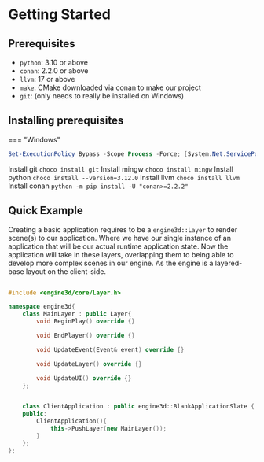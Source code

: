 # Getting Started

## Prerequisites
* `python`: 3.10 or above
* `conan`: 2.2.0 or above
* `llvm`: 17 or above
* `make`: CMake downloaded via conan to make our project
* `git`: (only needs to really be installed on Windows)

## Installing prerequisites

=== "Windows"
```powershell
Set-ExecutionPolicy Bypass -Scope Process -Force; [System.Net.ServicePointManager]::SecurityProtocol = [System.Net.ServicePointManager]::SecurityProtocol -bor 3072; iex ((New-Object System.Net.WebClient).DownloadString('https://community.chocolatey.org/install.ps1'))
```

Install git `choco install git`
Install mingw `choco install mingw`
Install python `choco install --version=3.12.0`
Install llvm `choco install llvm`
Install conan `python -m pip install -U "conan>=2.2.2"`

## Quick Example
Creating a basic application requires to be a `engine3d::Layer` to render scene(s) to our application. Where we have our single instance of an application that will be our actual runtime application state. Now the application will take in these layers, overlapping them to being able to develop more complex scenes in our engine. As the engine is a layered-base layout on the client-side.

```c++ title="Application.cpp"

#include <engine3d/core/Layer.h>

namespace engine3d{
    class MainLayer : public Layer{
        void BeginPlay() override {}

        void EndPlayer() override {}

        void UpdateEvent(Event& event) override {}

        void UpdateLayer() override {}

        void UpdateUI() override {}
    };


    class ClientApplication : public engine3d::BlankApplicationSlate {
    public:
        ClientApplication(){
            this->PushLayer(new MainLayer());
        }
    };
};
```
